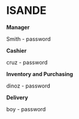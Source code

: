# ISANDE

**Manager**

Smith  - password

**Cashier**

cruz - password

**Inventory and Purchasing**

dinoz - password

**Delivery**

boy - password
